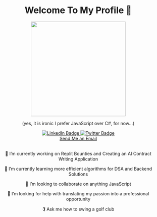 
<div id="header" align="center">
  <h1>Welcome To My Profile 👋</h1>
  <img src="https://media1.tenor.com/m/bdHtTkZFGTIAAAAC/developers.gif" width="300" />
  <p>(yes, it is ironic I prefer JavaScript over C#, for now...)</p>
</div>
<div id="badges" align="center">
  <a href="https://linkedin.com/in/ross-vasquez" target="_blank">
    <img src="https://img.shields.io/badge/LinkedIn-blue?style=for-the-badge&logo=linkedin&logoColor=white" alt="LinkedIn Badge"/>
  </a>
  <a href="https://www.x.com/quezdevelops" target="_blank">
    <img src="https://img.shields.io/badge/Twitter-blue?style=for-the-badge&logo=twitter&logoColor=white" alt="Twitter Badge"/>
  </a>
</div>
<div align="center">
  <a href="mailto:thomasross.vasquez@gmail.com">Send Me an Email</a>
</div>

</br>
<div id="about" align="center">
  <p>🔭 I’m currently working on Replit Bounties and Creating an AI Contract Writing Application</p>
  <p>🌱 I’m currently learning more efficient algorithms for DSA and Backend Solutions</p>
  <p>👯 I’m looking to collaborate on anything JavaScript</p>
  <p>🤔 I’m looking for help with translating my passion into a professional opportunity</p>
  <p>🏌️ Ask me how to swing a golf club</p>
</div>
